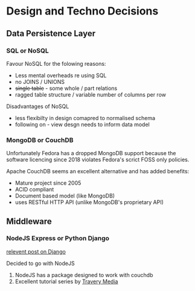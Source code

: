 # Design and Techno Decisions

## Data Persistence Layer

### SQL or NoSQL

Favour NoSQL for the folowing reasons:
- Less mental overheads re using SQL 
- no JOINS / UNIONS 
- ~~single table~~ - some whole / part relations
- ragged table structure / variable number of columns per row

Disadvantages of NoSQL
- less flexibilty in design comapred to normalised schema
- following on - view desgn needs to inform data model


### MongoDB or CouchDB

Unfortunately Fedora has a dropped MongoDB support because the software 
licencing since 2018 violates Fedora's scrict FOSS only policies.

Apache CouchDB seems an excellent alternative and has added benefits:

- Mature project since 2005
- ACID compliant
- Document based model (like MongoDB)
- uses RESTful HTTP API (unlike MongoDB's proprietary API)

## Middleware

### NodeJS Express or Python Django

[relevent post on Django](http://leok.me/2013/05/02/what-you-need-to-know-couchdb-django/)

Decided to go with NodeJS 
1. NodeJS has a package designed to work with couchdb
2. Excellent tutorial series by [Travery Media](https://www.youtube.com/watch?v=nlqv9Np3iAU) 
